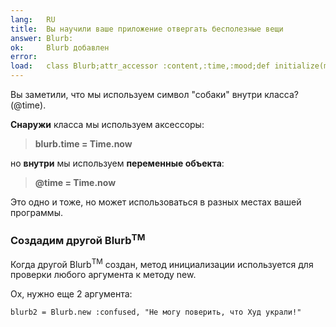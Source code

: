 ```yaml
---
lang:   RU
title:  Вы научили ваше приложение отвергать бесполезные вещи
answer: Blurb:
ok:     Blurb добавлен
error:  
load:   class Blurb;attr_accessor :content,:time,:mood;def initialize(mood, content="");@time=Time.now;@content=content[0..39];@mood=mood;end;end;blurb1=Blurb.new(:sick,"Сегодня была украдена гора Худ!")
---
```


Вы заметили, что мы используем символ "собаки" внутри класса? (@time).

__Снаружи__ класса мы используем аксессоры:

> __blurb.time = Time.now__

но __внутри__ мы используем __переменные объекта__:

> __@time = Time.now__

Это одно и тоже, но может использоваться в разных местах вашей программы.

### Создадим другой Blurb<sup>TM</sup>
Когда другой Blurb<sup>TM</sup> создан, метод инициализации используется для
проверки любого аргумента к методу new.

Ох, нужно еще 2 аргумента:

    blurb2 = Blurb.new :confused, "Не могу поверить, что Худ украли!"
